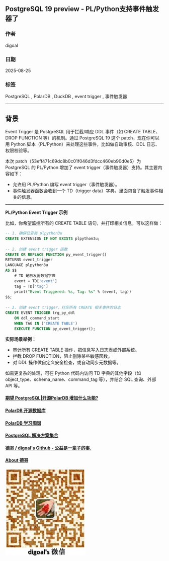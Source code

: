 ## PostgreSQL 19 preview - PL/Python支持事件触发器了  
                                              
### 作者                                              
digoal                                              
                                              
### 日期                                              
2025-08-25                                              
                                              
### 标签                                              
PostgreSQL , PolarDB , DuckDB , event trigger , 事件触发器
                                              
----                                              
                                              
## 背景     
Event Trigger 是 PostgreSQL 用于拦截/响应 DDL 事件（如 CREATE TABLE、DROP FUNCTION 等）的机制。通过 PostgreSQL 19 这个 patch，现在你可以用 Python 脚本（PL/Python）来处理这些事件，比如做自动审核、DDL 日志、权限校验等。

本次 patch（53eff471c69dc8b0c01f046d3fdcc460eb90d0e5）为 PostgreSQL 的 PL/Python 增加了 event trigger（事件触发器）支持。其主要内容如下：

- 允许用 PL/Python 编写 event trigger（事件触发器）。
- 事件触发器函数会收到一个 TD（trigger data）字典，里面包含了触发事件相关的信息。
  
  
---

**PL/Python Event Trigger 示例**

比如，你希望监控所有的 CREATE TABLE 语句，并打印相关信息，可以这样做：

```sql
-- 1. 确保已安装 plpython3u
CREATE EXTENSION IF NOT EXISTS plpython3u;

-- 2. 创建 event trigger 函数
CREATE OR REPLACE FUNCTION py_event_trigger()
RETURNS event_trigger
LANGUAGE plpython3u
AS $$
    # TD 是触发器数据字典
    event = TD['event']
    tag = TD['tag']
    print("Event Triggered: %s, Tag: %s" % (event, tag))
$$;

-- 3. 创建 event trigger，打印所有 CREATE 相关事件的日志
CREATE EVENT TRIGGER trg_py_ddl
    ON ddl_command_start
    WHEN TAG IN ('CREATE TABLE')
    EXECUTE FUNCTION py_event_trigger();
```

**实际场景举例：**
- 审计所有 CREATE TABLE 操作，把信息写入日志表或外部系统。
- 拦截 DROP FUNCTION，阻止删除某些敏感函数。
- 对 DDL 操作做自定义安全检查，或自动同步元数据等。

如需更复杂的处理，可在 Python 代码内访问 TD 字典的其他字段（如 object_type、schema_name、command_tag 等），并结合 SQL 查询、外部 API 等。

    
#### [期望 PostgreSQL|开源PolarDB 增加什么功能?](https://github.com/digoal/blog/issues/76 "269ac3d1c492e938c0191101c7238216")
  
  
#### [PolarDB 开源数据库](https://openpolardb.com/home "57258f76c37864c6e6d23383d05714ea")
  
  
#### [PolarDB 学习图谱](https://www.aliyun.com/database/openpolardb/activity "8642f60e04ed0c814bf9cb9677976bd4")
  
  
#### [PostgreSQL 解决方案集合](../201706/20170601_02.md "40cff096e9ed7122c512b35d8561d9c8")
  
  
#### [德哥 / digoal's Github - 公益是一辈子的事.](https://github.com/digoal/blog/blob/master/README.md "22709685feb7cab07d30f30387f0a9ae")
  
  
#### [About 德哥](https://github.com/digoal/blog/blob/master/me/readme.md "a37735981e7704886ffd590565582dd0")
  
  
![digoal's wechat](../pic/digoal_weixin.jpg "f7ad92eeba24523fd47a6e1a0e691b59")
  
